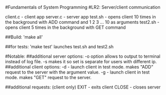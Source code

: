 #Fundamentals of System Programming
#LR2: Server/client communication

client.c - client app
server.c - server app
test.sh - opens client 10 times in the background with ADD command and 1 2 3 ... 10 as arguments
test2.sh - opens client 5 times in the background with GET command

##Build:
'make all'

##for tests:
'make test'
launches test.sh and test2.sh

#Notable: 
##additional server options:
-o option allows to output to terminal instead of log file. 
-s makes it so set is separate for users with different ip.
##additional client options:
-d - launch client in test mode. makes "ADD" request to the server with the argument value.
-g - launch client in test mode. makes "GET" request to the server.

##additional requests:
(client only) EXIT - exits client
CLOSE - closes server